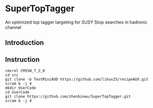 SuperTopTagger
==============

An optimized top tagger targeting for SUSY Stop searches in hadronic channel

Introduction
-------------- 

Instruction
-------------- 
```
cmsrel CMSSW_7_2_0
cd src
git clone -b TestMiniAOD https://github.com/lihux25/recipeAUX.git
scram b -j 4
mkdir UserCode
cd UserCode
git clone https://github.com/zhenbinwu/SuperTopTagger.git
scram b -j 4
```
